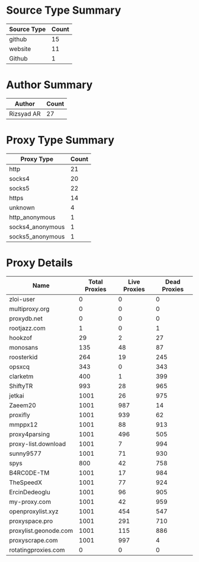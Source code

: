 # Source Type Summary

| Source Type | Count |
|-------------|-------|
| github | 15 |
| website | 11 |
| Github | 1 |


# Author Summary

| Author | Count |
|--------|-------|
| Rizsyad AR | 27 |


# Proxy Type Summary

| Proxy Type | Count |
|------------|-------|
| http | 21 |
| socks4 | 20 |
| socks5 | 22 |
| https | 14 |
| unknown | 4 |
| http_anonymous | 1 |
| socks4_anonymous | 1 |
| socks5_anonymous | 1 |


# Proxy Details

| Name | Total Proxies | Live Proxies | Dead Proxies |
|------|---------------|--------------|---------------|
| zloi-user | 0 | 0 | 0 |
| multiproxy.org | 0 | 0 | 0 |
| proxydb.net | 0 | 0 | 0 |
| rootjazz.com | 1 | 0 | 1 |
| hookzof | 29 | 2 | 27 |
| monosans | 135 | 48 | 87 |
| roosterkid | 264 | 19 | 245 |
| opsxcq | 343 | 0 | 343 |
| clarketm | 400 | 1 | 399 |
| ShiftyTR | 993 | 28 | 965 |
| jetkai | 1001 | 26 | 975 |
| Zaeem20 | 1001 | 987 | 14 |
| proxifly | 1001 | 939 | 62 |
| mmppx12 | 1001 | 88 | 913 |
| proxy4parsing | 1001 | 496 | 505 |
| proxy-list.download | 1001 | 7 | 994 |
| sunny9577 | 1001 | 71 | 930 |
| spys | 800 | 42 | 758 |
| B4RC0DE-TM | 1001 | 17 | 984 |
| TheSpeedX | 1001 | 77 | 924 |
| ErcinDedeoglu | 1001 | 96 | 905 |
| my-proxy.com | 1001 | 42 | 959 |
| openproxylist.xyz | 1001 | 454 | 547 |
| proxyspace.pro | 1001 | 291 | 710 |
| proxylist.geonode.com | 1001 | 115 | 886 |
| proxyscrape.com | 1001 | 997 | 4 |
| rotatingproxies.com | 0 | 0 | 0 |

